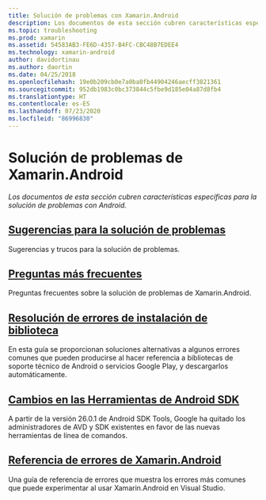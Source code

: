```yaml
---
title: Solución de problemas con Xamarin.Android
description: Los documentos de esta sección cubren características específicas para la solución de problemas con Android.
ms.topic: troubleshooting
ms.prod: xamarin
ms.assetid: 54583AB3-FE6D-4357-B4FC-CBC48B7EDEE4
ms.technology: xamarin-android
author: davidortinau
ms.author: daortin
ms.date: 04/25/2018
ms.openlocfilehash: 19e0b209cb0e7a0ba0fb44904246aecff3821361
ms.sourcegitcommit: 952db1983c0bc373844c5fbe9d185e04a87d8fb4
ms.translationtype: HT
ms.contentlocale: es-ES
ms.lasthandoff: 07/23/2020
ms.locfileid: "86996830"
---
```

# <a name="troubleshooting-xamarinandroid"></a>Solución de problemas de Xamarin.Android

_Los documentos de esta sección cubren características específicas para la solución de problemas con Android._

## <a name="troubleshooting-tips"></a>[Sugerencias para la solución de problemas](~/android/troubleshooting/troubleshooting.md)

Sugerencias y trucos para la solución de problemas.

## <a name="frequently-asked-questions"></a>[Preguntas más frecuentes](questions/index.md)

Preguntas frecuentes sobre la solución de problemas de Xamarin.Android.

## <a name="resolving-library-installation-errors"></a>[Resolución de errores de instalación de biblioteca](~/android/troubleshooting/resolving-library-installation-errors.md)

En esta guía se proporcionan soluciones alternativas a algunos errores comunes que pueden producirse al hacer referencia a bibliotecas de soporte técnico de Android o servicios Google Play, y descargarlos automáticamente.

## <a name="changes-to-the-android-sdk-tooling"></a>[Cambios en las Herramientas de Android SDK](~/android/troubleshooting/sdk-cli-tooling-changes.md)

A partir de la versión 26.0.1 de Android SDK Tools, Google ha quitado los administradores de AVD y SDK existentes en favor de las nuevas herramientas de línea de comandos.

## <a name="xamarinandroid-errors-reference"></a>[Referencia de errores de Xamarin.Android](/xamarin/android/errors-and-warnings/)

Una guía de referencia de errores que muestra los errores más comunes que puede experimentar al usar Xamarin.Android en Visual Studio.
